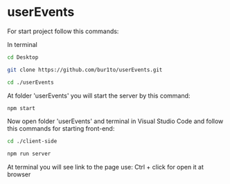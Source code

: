 # userEvents


For start project follow this commands:

In terminal
```bash
cd Desktop
```

```bash
git clone https://github.com/bur1to/userEvents.git
```

```bash
cd ./userEvents
```

At folder 'userEvents' you will start the server by this command:

```bash
npm start
```

Now open folder 'userEvents' and terminal in Visual Studio Code and follow this commands for starting front-end:
```bash
cd ./client-side
```
```bash
npm run server
```

At terminal you will see link to the page use:
Ctrl + click for open it at browser
